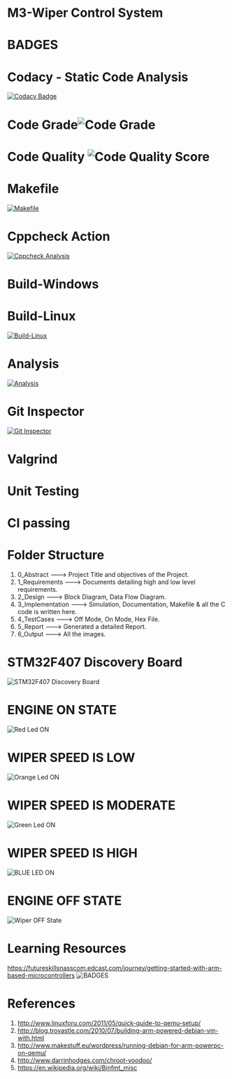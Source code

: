 # M3-Wiper Control System
# BADGES
# Codacy - Static Code Analysis
[![Codacy Badge](https://app.codacy.com/project/badge/Grade/8f2a9285bd924bed882bada9179474d0)](https://www.codacy.com/gh/SanjanaGireesh/M3_WiperControlSystem/dashboard?utm_source=github.com&amp;utm_medium=referral&amp;utm_content=SanjanaGireesh/M3_WiperControlSystem&amp;utm_campaign=Badge_Grade)

# Code Grade![Code Grade](https://api.codiga.io/project/33423/status/svg)

# Code Quality ![Code Quality Score](https://api.codiga.io/project/33423/score/svg)

# Makefile
[![Makefile](https://github.com/SanjanaGireesh/M3_WiperControlSystem/actions/workflows/Makefile.yml/badge.svg)](https://github.com/SanjanaGireesh/M3_WiperControlSystem/actions/workflows/Makefile.yml)

# Cppcheck Action
[![Cppcheck Analysis](https://github.com/SanjanaGireesh/M3_WiperControlSystem/actions/workflows/Cppcheck_analysis.yml/badge.svg)](https://github.com/SanjanaGireesh/M3_WiperControlSystem/actions/workflows/Cppcheck_analysis.yml)

# Build-Windows

# Build-Linux
[![Build-Linux](https://github.com/SanjanaGireesh/M3_WiperControlSystem/actions/workflows/Build%20on%20Linux.yml/badge.svg)](https://github.com/SanjanaGireesh/M3_WiperControlSystem/actions/workflows/Build%20on%20Linux.yml)

# Analysis
[![Analysis](https://github.com/SanjanaGireesh/M3_WiperControlSystem/actions/workflows/Analysis.yml/badge.svg)](https://github.com/SanjanaGireesh/M3_WiperControlSystem/actions/workflows/Analysis.yml)

# Git Inspector
[![Git Inspector](https://github.com/SanjanaGireesh/M3_WiperControlSystem/actions/workflows/gitinspector.yml/badge.svg)](https://github.com/SanjanaGireesh/M3_WiperControlSystem/actions/workflows/gitinspector.yml)

# Valgrind

# Unit Testing

# CI passing

# Folder Structure
1) 0_Abstract ---> Project Title and objectives of the Project.
2) 1_Requirements ---> Documents detailing high and low level requirements.
3) 2_Design ---> Block Diagram, Data Flow Diagram.
4) 3_Implementation ---> Simulation, Documentation, Makefile & all the C code is written here.
5) 4_TestCases ---> Off Mode, On Mode, Hex File.
6) 5_Report ---> Generated a detailed Report.
7) 6_Output ---> All the images.
 
 # STM32F407 Discovery Board
 ![STM32F407 Discovery Board](https://user-images.githubusercontent.com/101441389/168227631-5f830f6f-ae52-4823-8841-c349651dfba4.PNG)
 # ENGINE ON STATE
![Red Led ON](https://user-images.githubusercontent.com/101441389/168270659-510526cf-8bf6-4916-afe9-c947d4dfa916.png)

# WIPER SPEED IS LOW
![Orange Led ON](https://user-images.githubusercontent.com/101441389/168272110-ba6bdba7-3601-4577-b324-2eb865077862.png)

# WIPER SPEED IS MODERATE
![Green Led ON](https://user-images.githubusercontent.com/101441389/168272380-5c7a8fdb-6ac8-4f0e-b39d-12fd36c119da.png)

# WIPER SPEED IS HIGH
![BLUE LED ON](https://user-images.githubusercontent.com/101441389/168272740-47d01034-eca2-412c-bf74-62f5edad61d9.PNG)

# ENGINE OFF STATE
![Wiper OFF State](https://user-images.githubusercontent.com/101441389/168271807-83ca6e24-7ec2-4a6d-917b-81b59797b88d.PNG)


# Learning Resources
https://futureskillsnasscom.edcast.com/journey/getting-started-with-arm-based-microcontrollers
![BADGES](https://user-images.githubusercontent.com/101441389/168225832-40943e46-4f21-4073-9f60-ccdd557928e9.PNG)

# References
1) http://www.linuxforu.com/2011/05/quick-quide-to-qemu-setup/ 
2) http://blog.troyastle.com/2010/07/building-arm-powered-debian-vm-with.html 
3)  http://www.makestuff.eu/wordpress/running-debian-for-arm-powerpc-on-qemu/ 
4) http://www.darrinhodges.com/chroot-voodoo/ 
5) https://en.wikipedia.org/wiki/Binfmt_misc
